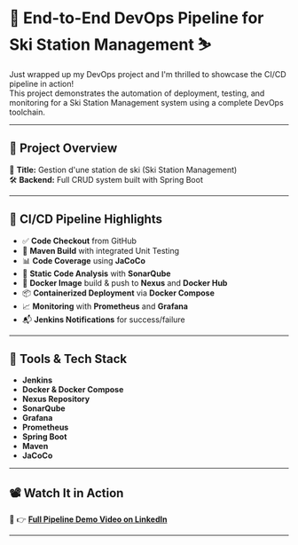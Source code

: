# 🚀 End-to-End DevOps Pipeline for Ski Station Management ⛷️  
Just wrapped up my DevOps project and I'm thrilled to showcase the CI/CD pipeline in action!  
This project demonstrates the automation of deployment, testing, and monitoring for a Ski Station Management system using a complete DevOps toolchain.  

---

## 🔧 Project Overview  
🎯 **Title:** Gestion d'une station de ski (Ski Station Management)  
🛠️ **Backend:** Full CRUD system built with Spring Boot  

---

## 🔁 CI/CD Pipeline Highlights  

- ✅ **Code Checkout** from GitHub  
- 🔨 **Maven Build** with integrated Unit Testing  
- 📊 **Code Coverage** using **JaCoCo**  
- 🧼 **Static Code Analysis** with **SonarQube**  
- 🐳 **Docker Image** build & push to **Nexus** and **Docker Hub**  
- 📦 **Containerized Deployment** via **Docker Compose**  
- 📈 **Monitoring** with **Prometheus** and **Grafana**  
- 📬 **Jenkins Notifications** for success/failure  

---

## 🎯 Tools & Tech Stack  

- **Jenkins**  
- **Docker & Docker Compose**  
- **Nexus Repository**  
- **SonarQube**  
- **Grafana**  
- **Prometheus**  
- **Spring Boot**  
- **Maven**  
- **JaCoCo**  

---

## 📽️ Watch It in Action  
🔗 👉 [**Full Pipeline Demo Video on LinkedIn**](https://www.linkedin.com/posts/wael-marwani-_devops-ciabrcd-jenkins-activity-7316530003792269313-Yzs0?utm_source=share&utm_medium=member_desktop&rcm=ACoAADTffyoBWZSdsSvKW9JfnrzTolT3l9OEdAQ)

---

